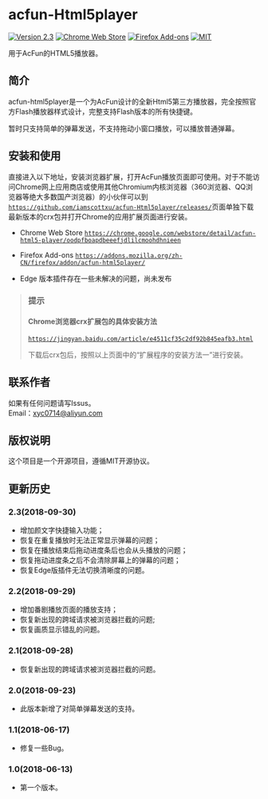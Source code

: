 # acfun-Html5player
[![Version 2.3](https://img.shields.io/badge/version-2.3-brightgreen.svg)](https://github.com/iamscottxu/acfun-Html5player/releases)
[![Chrome Web Store](https://img.shields.io/chrome-web-store/stars/oodpfboapdbeeefjdlilcmoohdhnieen.svg)](https://chrome.google.com/webstore/detail/acfun-html5-player/oodpfboapdbeeefjdlilcmoohdhnieen)
[![Firefox Add-ons](https://img.shields.io/amo/stars/acfun-html5player.svg)](https://addons.mozilla.org/zh-CN/firefox/addon/acfun-html5player/)
[![MIT](https://img.shields.io/github/license/mashape/apistatus.svg)](https://github.com/iamscottxu/acfun-Html5player/blob/master/LICENSE)

用于AcFun的HTML5播放器。

## 简介
acfun-html5player是一个为AcFun设计的全新Html5第三方播放器，完全按照官方Flash播放器样式设计，完整支持Flash版本的所有快捷键。

暂时只支持简单的弹幕发送，不支持拖动小窗口播放，可以播放普通弹幕。

## 安装和使用
直接进入以下地址，安装浏览器扩展，打开AcFun播放页面即可使用。对于不能访问Chrome网上应用商店或使用其他Chromium内核浏览器（360浏览器、QQ浏览器等绝大多数国产浏览器）的小伙伴可以到[`https://github.com/iamscottxu/acfun-Html5player/releases/`](https://github.com/iamscottxu/acfun-Html5player/releases/)页面单独下载最新版本的crx包并打开Chrome的应用扩展页面进行安装。

* Chrome Web Store [`https://chrome.google.com/webstore/detail/acfun-html5-player/oodpfboapdbeeefjdlilcmoohdhnieen`](https://chrome.google.com/webstore/detail/acfun-html5-player/oodpfboapdbeeefjdlilcmoohdhnieen)

* Firefox Add-ons [`https://addons.mozilla.org/zh-CN/firefox/addon/acfun-html5player/`](https://addons.mozilla.org/zh-CN/firefox/addon/acfun-html5player/)

* Edge 版本插件存在一些未解决的问题，尚未发布

>### 提示
>#### Chrome浏览器crx扩展包的具体安装方法
>
>[`https://jingyan.baidu.com/article/e4511cf35c2df92b845eafb3.html`](https://jingyan.baidu.com/article/e4511cf35c2df92b845eafb3.html)
>
>下载后crx包后，按照以上页面中的“扩展程序的安装方法一”进行安装。

## 联系作者
如果有任何问题请写Issus。<br/>
Email：xyc0714@aliyun.com

## 版权说明
这个项目是一个开源项目，遵循MIT开源协议。

## 更新历史
### 2.3(2018-09-30)
* 增加颜文字快捷输入功能；
* 恢复在重复播放时无法正常显示弹幕的问题；
* 恢复在播放结束后拖动进度条后也会从头播放的问题；
* 恢复拖动进度条之后不会清除屏幕上的弹幕的问题；
* 恢复Edge版插件无法切换清晰度的问题。

### 2.2(2018-09-29)
* 增加番剧播放页面的播放支持；
* 恢复新出现的跨域请求被浏览器拦截的问题;
* 恢复画质显示错乱的问题。

### 2.1(2018-09-28)
* 恢复新出现的跨域请求被浏览器拦截的问题。

### 2.0(2018-09-23)
* 此版本新增了对简单弹幕发送的支持。

### 1.1(2018-06-17)
* 修复一些Bug。

### 1.0(2018-06-13)
* 第一个版本。